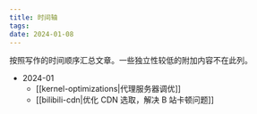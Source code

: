 ```yaml
---
title: 时间轴
tags: 
date: 2024-01-08
---
```

按照写作的时间顺序汇总文章。一些独立性较低的附加内容不在此列。

- 2024-01
	- [[kernel-optimizations|代理服务器调优]]
	- [[bilibili-cdn|优化 CDN 选取，解决 B 站卡顿问题]]
